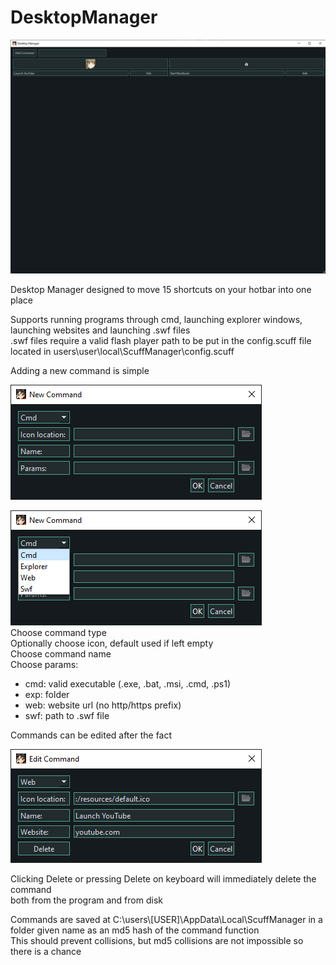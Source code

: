 # DesktopManager
![header_image](./media/0.png)

Desktop Manager designed to move 15 shortcuts on your hotbar into one place

Supports running programs through cmd, launching explorer windows, launching websites and launching .swf files  
.swf files require a valid flash player path to be put in the config.scuff file located in users\user\local\ScuffManager\config.scuff

Adding a new command is simple

![adding_command](./media/1.png)

![adding_command_2](./media/2.png)  
Choose command type  
Optionally choose icon, default used if left empty    
Choose command name  
Choose params:  
- cmd: valid executable (.exe, .bat, .msi, .cmd, .ps1)
- exp: folder
- web: website url (no http/https prefix)
- swf: path to .swf file

Commands can be edited after the fact

![editing_command](./media/3.png)

Clicking Delete or pressing Delete on keyboard will immediately delete the command  
both from the program and from disk  

Commands are saved at C:\users\\[USER]\AppData\Local\ScuffManager in a folder given name as an md5 hash of the command function  
This should prevent collisions, but md5 collisions are not impossible so there is a chance

